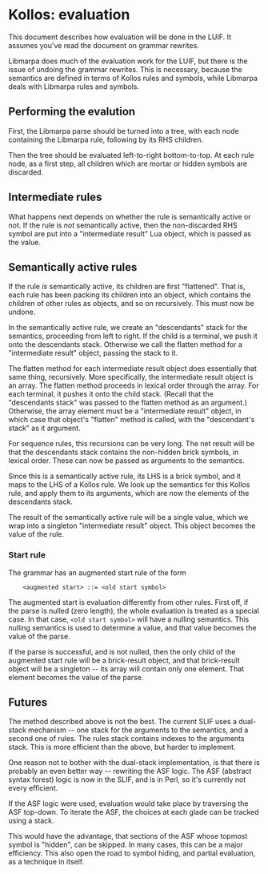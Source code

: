 # Kollos: evaluation

This document describes how evaluation will be done
in the LUIF.
It assumes you've read the document on grammar
rewrites.

Libmarpa does much of the evaluation work for the
LUIF, but there is the issue of undoing the grammar
rewrites.
This is necessary, because the semantics are defined
in terms of Kollos rules and symbols,
while Libmarpa deals with Libmarpa rules
and symbols.

## Performing the evalution

First, the Libmarpa parse should be turned into a tree,
with each node containing the Libmarpa rule, following by its
RHS children.

Then the tree should be evaluated left-to-right
bottom-to-top.
At each rule node,
as a first step,
all children which are mortar or hidden symbols
are discarded.

## Intermediate rules

What happens next depends on whether the rule is
semantically active or not.
If the rule is *not* semantically active, then
the non-discarded RHS symbol are
put into a "intermediate result" Lua object,
which is passed as the value.

## Semantically active rules

If the rule *is* semantically active, its children
are first "flattened".
That is, each rule has been packing its children into
an object, which contains the children of other rules
as objects, and so on recursively.
This must now be undone.

In the semantically active rule, we create an "descendants"
stack for the semantics,
proceeding from left to right.
If the child is a terminal, we push it onto the descendants stack.
Otherwise we call the flatten method for a "intermediate result" object,
passing the stack to it.

The flatten method for
each intermediate result object does essentially that same thing,
recursively.
More specifically,
the intermediate result object is an array.
The flatten method proceeds in lexical order through the array.
For each terminal, it pushes it onto the child stack.
(Recall that the "descendants stack" was passed to the flatten
method as an argument.)
Otherwise, the array element must be a "intermediate result" object,
in which case that object's "flatten" method is called,
with the "descendant's stack" as it argument.

For sequence rules, this recursions can be very long.
The net result will be that the descendants stack contains
the non-hidden brick symbols, in lexical order.
These can now be passed as arguments to the semantics.

Since this is a semantically active rule,
its LHS is a brick symbol,
and it maps to the LHS of a Kollos rule.
We look up the semantics for this Kollos rule,
and apply them to its arguments, which are now the
elements of the descendants stack.

The result of the semantically active rule will be a single
value, which we wrap into a singleton "intermediate result" object.
This object becomes the value of the rule.

### Start rule

The grammar has an augmented start rule of the
form
```
    <augmented start> ::= <old start symbol>
```

The augmented start is evaluation differently from
other rules.
First off, if the parse is nulled (zero length),
the whole evaluation is treated as a special case.
In that case, `<old start symbol>` will have a nulling
semantics.
This nulling semantics is used to determine a value,
and that value becomes the value of the parse.

If the parse is successful,
and is not nulled,
then the only child of the augmented start rule
will be a brick-result object,
and that brick-result object
will be a singleton -- its array
will contain only one element.
That element becomes the value of the parse.

## Futures

The method described above is not the best.
The current SLIF uses a dual-stack mechanism -- one stack
for the arguments to the semantics, and a second one
of rules.
The rules stack contains indexes to the arguments stack.
This is more efficient than the above,
but harder to implement.

One reason not to bother with the dual-stack implementation,
is that there is probably an even better way --
rewriting the ASF logic.
The ASF (abstract syntax forest) logic is
now in the SLIF, and is in Perl,
so it's currently not every efficient.

If the ASF logic were used,
evaluation would take place
by traversing the ASF
top-down.
To iterate the ASF,
the choices at each glade can be tracked using
a stack.

This would have the advantage, that sections of the ASF
whose topmost symbol is "hidden", can be skipped.
In many cases, this can be a major efficiency.
This also open the road to
symbol hiding, and
partial evaluation, as a technique in itself.
